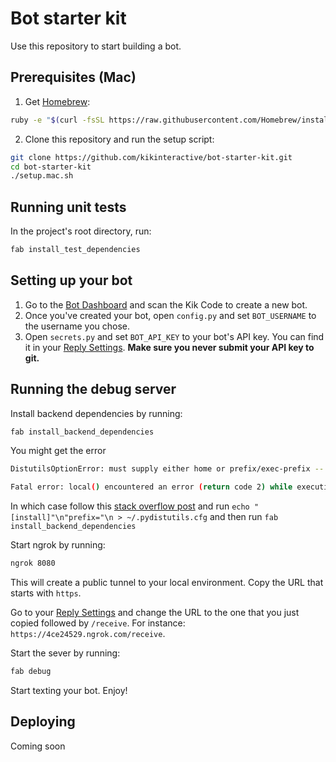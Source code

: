 # Bot starter kit

Use this repository to start building a bot.

## Prerequisites (Mac)

1. Get [Homebrew](http://brew.sh/):

```sh
ruby -e "$(curl -fsSL https://raw.githubusercontent.com/Homebrew/install/master/install)"
```

2. Clone this repository and run the setup script:

```sh
git clone https://github.com/kikinteractive/bot-starter-kit.git
cd bot-starter-kit
./setup.mac.sh
```


## Running unit tests

In the project's root directory, run:

```sh
fab install_test_dependencies
```

## Setting up your bot

1. Go to the [Bot Dashboard](https://engine.kik.com) and scan the Kik Code to create a new bot.
2. Once you've created your bot, open `config.py` and set `BOT_USERNAME` to the username you chose.
3. Open `secrets.py` and set `BOT_API_KEY` to your bot's API key. You can find it in your [Reply Settings](https://engine.kik.com/#/engine).
   **Make sure you never submit your API key to git.**

## Running the debug server

Install backend dependencies by running:

```sh
fab install_backend_dependencies
```

You might get the error 

```sh
DistutilsOptionError: must supply either home or prefix/exec-prefix -- not both

Fatal error: local() encountered an error (return code 2) while executing 'pip install --upgrade --no-deps --requirement requirements_xlib.txt -t xlib'
```

In which case follow this [stack overflow post](http://stackoverflow.com/questions/24257803/distutilsoptionerror-must-supply-either-home-or-prefix-exec-prefix-not-both) and run `echo "[install]"\n"prefix="\n > ~/.pydistutils.cfg` and then run `fab install_backend_dependencies`

Start ngrok by running:
```sh
ngrok 8080
```
This will create a public tunnel to your local environment. Copy the URL that starts with `https`.

Go to your [Reply Settings](https://engine.kik.com/#/engine) and change the URL to the one that you just copied followed by `/receive`.
For instance: `https://4ce24529.ngrok.com/receive`.

Start the sever by running:

```sh
fab debug
```

Start texting your bot. Enjoy!

## Deploying

Coming soon
